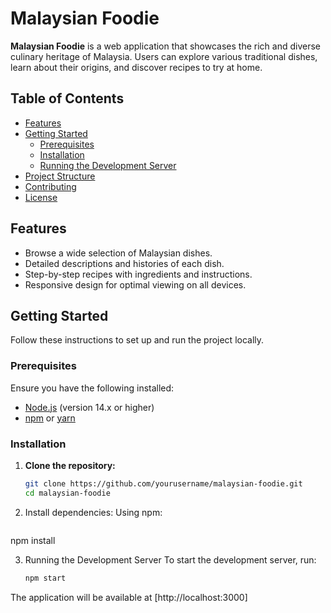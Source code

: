 # Malaysian Foodie

**Malaysian Foodie** is a web application that showcases the rich and diverse culinary heritage of Malaysia. Users can explore various traditional dishes, learn about their origins, and discover recipes to try at home.

## Table of Contents

- [Features](#features)
- [Getting Started](#getting-started)
    - [Prerequisites](#prerequisites)
    - [Installation](#installation)
    - [Running the Development Server](#running-the-development-server)
- [Project Structure](#project-structure)
- [Contributing](#contributing)
- [License](#license)

## Features

- Browse a wide selection of Malaysian dishes.
- Detailed descriptions and histories of each dish.
- Step-by-step recipes with ingredients and instructions.
- Responsive design for optimal viewing on all devices.

## Getting Started

Follow these instructions to set up and run the project locally.

### Prerequisites

Ensure you have the following installed:

- [Node.js](https://nodejs.org/) (version 14.x or higher)
- [npm](https://www.npmjs.com/) or [yarn](https://yarnpkg.com/)

### Installation

1. **Clone the repository:**

    ```bash
   git clone https://github.com/yourusername/malaysian-foodie.git
   cd malaysian-foodie
   
	
2.	Install dependencies:
Using npm:

    ```bash
   npm install


3. Running the Development Server
To start the development server, run:

    ```bash
    npm start

The application will be available at [http://localhost:3000]
   
